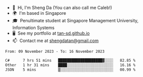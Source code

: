 <!---
tan-sd/tan-sd is a ✨ special ✨ repository because its `README.md` (this file) appears on your GitHub profile.
You can click the Preview link to take a look at your changes.
--->
- 👋  Hi, I'm Sheng Da (You can also call me Caleb!)
- 🌍  I'm based in Singapore
- 🎓  Penultimate student at Singapore Management University, Information Systems
- 🖥️  See my portfolio at [tan-sd.github.io](https://tan-sd.github.io/)
- 📫  Contact me at [shengdatan@gmail.com](mailto:shengdatan@gmail.com)

<!--START_SECTION:waka-->

```txt
From: 09 November 2023 - To: 16 November 2023

C#      7 hrs 51 mins   ████████████████████▓░░░░   82.85 %
Other   1 hr 31 mins    ████░░░░░░░░░░░░░░░░░░░░░   16.16 %
JSON    5 mins          ▒░░░░░░░░░░░░░░░░░░░░░░░░   00.99 %
```

<!--END_SECTION:waka-->

